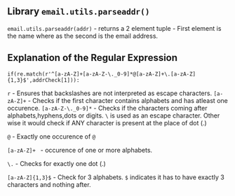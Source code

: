 ## Library `email.utils.parseaddr()`
`email.utils.parseaddr(addr)` - returns a 2 element tuple - First element is the name where as the second is the email address. 

## Explanation of the Regular Expression

```
if(re.match(r'^[a-zA-Z]+[a-zA-Z-\._0-9]*@[a-zA-Z]+\.[a-zA-Z]{1,3}$',addrCheck[1])):
```
`r` - Ensures that backslashes are not interpreted as escape characters.
`[a-zA-Z]+` - Checks if the first character contains alphabets and has atleast one occurence.
`[a-zA-Z-\._0-9]*` - Checks if the characters coming after  alphabets,hyphens,dots or digits.
                     `\` is used as an escape character. Other wise it would check if ANY character is present at the place of dot (.)

`@` - Exactly one occurence of `@`

`[a-zA-Z]+ ` - occurence of one or more alphabets.

`\.` - Checks for exactly one dot (.)

`[a-zA-Z]{1,3}$` - Check for 3 alphabets. `$` indicates it has to have exactly 3 characters and nothing after.
